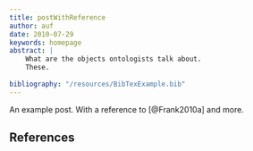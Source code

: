 ```yaml
---
title: postWithReference
author: auf 
date: 2010-07-29
keywords: homepage
abstract: | 
    What are the objects ontologists talk about. 
    These.
   
bibliography: "/resources/BibTexExample.bib"
---
```


An example post. With a reference to [@Frank2010a] and more.

## References

